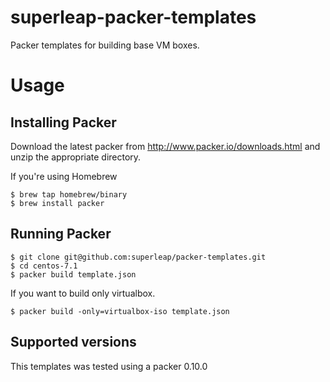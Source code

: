 superleap-packer-templates
==========================

Packer templates for building base VM boxes.

Usage
=====

Installing Packer
-----------------

Download the latest packer from http://www.packer.io/downloads.html and unzip the appropriate directory.

If you're using Homebrew

    $ brew tap homebrew/binary
    $ brew install packer


Running Packer
--------------

    $ git clone git@github.com:superleap/packer-templates.git
    $ cd centos-7.1
    $ packer build template.json


If you want to build only virtualbox.

    $ packer build -only=virtualbox-iso template.json


Supported versions
------------------

This templates was tested using a packer 0.10.0
